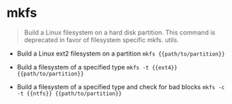 # mkfs
> Build a Linux filesystem on a hard disk partition.
> This command is deprecated in favor of filesystem specific mkfs.<type> utils.

- Build a Linux ext2 filesystem on a partition
`mkfs {{path/to/partition}}`

- Build a filesystem of a specified type
`mkfs -t {{ext4}} {{path/to/partition}}`

- Build a filesystem of a specified type and check for bad blocks
`mkfs -c -t {{ntfs}} {{path/to/partition}}`

